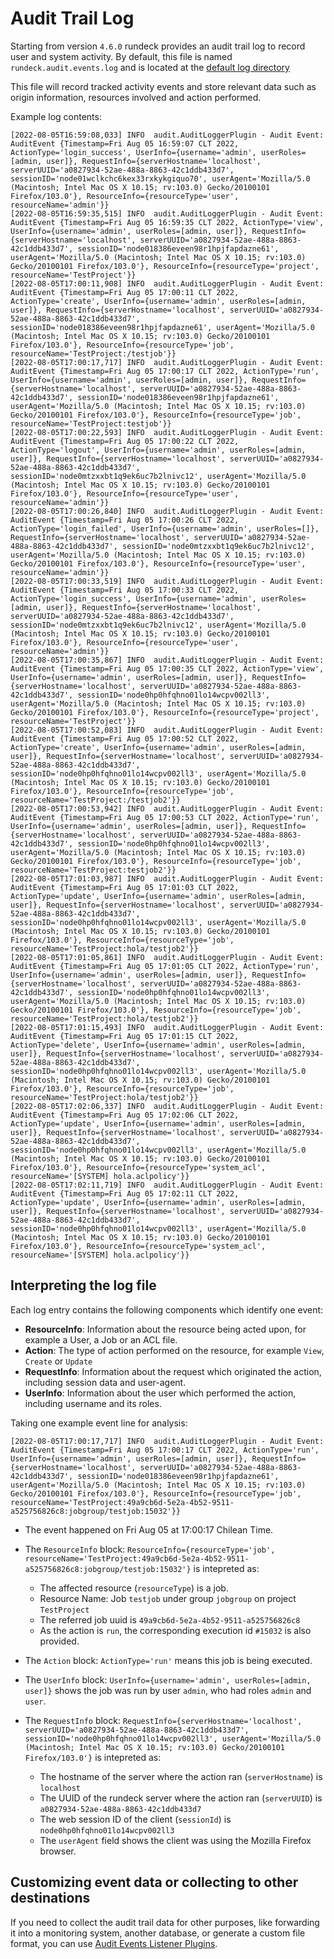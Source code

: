 # Audit Trail Log

Starting from version `4.6.0` rundeck provides an audit trail log to record user and system activity.
By default, this file is named `rundeck.audit.events.log` and is located at the [default log directory](/administration/configuration/config-file-reference.html#framework-properties)

This file will record tracked activity events and store relevant data such as origin information, resources involved and action performed.

Example log contents:

```
[2022-08-05T16:59:08,033] INFO  audit.AuditLoggerPlugin - Audit Event: AuditEvent {Timestamp=Fri Aug 05 16:59:07 CLT 2022, ActionType='login_success', UserInfo={username='admin', userRoles=[admin, user]}, RequestInfo={serverHostname='localhost', serverUUID='a0827934-52ae-488a-8863-42c1ddb433d7', sessionID='node01wclkchc6kex33rxkykgiquo70', userAgent='Mozilla/5.0 (Macintosh; Intel Mac OS X 10.15; rv:103.0) Gecko/20100101 Firefox/103.0'}, ResourceInfo={resourceType='user', resourceName='admin'}}
[2022-08-05T16:59:35,515] INFO  audit.AuditLoggerPlugin - Audit Event: AuditEvent {Timestamp=Fri Aug 05 16:59:35 CLT 2022, ActionType='view', UserInfo={username='admin', userRoles=[admin, user]}, RequestInfo={serverHostname='localhost', serverUUID='a0827934-52ae-488a-8863-42c1ddb433d7', sessionID='node018386eveen98r1hpjfapdazne61', userAgent='Mozilla/5.0 (Macintosh; Intel Mac OS X 10.15; rv:103.0) Gecko/20100101 Firefox/103.0'}, ResourceInfo={resourceType='project', resourceName='TestProject'}}
[2022-08-05T17:00:11,908] INFO  audit.AuditLoggerPlugin - Audit Event: AuditEvent {Timestamp=Fri Aug 05 17:00:11 CLT 2022, ActionType='create', UserInfo={username='admin', userRoles=[admin, user]}, RequestInfo={serverHostname='localhost', serverUUID='a0827934-52ae-488a-8863-42c1ddb433d7', sessionID='node018386eveen98r1hpjfapdazne61', userAgent='Mozilla/5.0 (Macintosh; Intel Mac OS X 10.15; rv:103.0) Gecko/20100101 Firefox/103.0'}, ResourceInfo={resourceType='job', resourceName='TestProject:/testjob'}}
[2022-08-05T17:00:17,717] INFO  audit.AuditLoggerPlugin - Audit Event: AuditEvent {Timestamp=Fri Aug 05 17:00:17 CLT 2022, ActionType='run', UserInfo={username='admin', userRoles=[admin, user]}, RequestInfo={serverHostname='localhost', serverUUID='a0827934-52ae-488a-8863-42c1ddb433d7', sessionID='node018386eveen98r1hpjfapdazne61', userAgent='Mozilla/5.0 (Macintosh; Intel Mac OS X 10.15; rv:103.0) Gecko/20100101 Firefox/103.0'}, ResourceInfo={resourceType='job', resourceName='TestProject:testjob'}}
[2022-08-05T17:00:22,593] INFO  audit.AuditLoggerPlugin - Audit Event: AuditEvent {Timestamp=Fri Aug 05 17:00:22 CLT 2022, ActionType='logout', UserInfo={username='admin', userRoles=[admin, user]}, RequestInfo={serverHostname='localhost', serverUUID='a0827934-52ae-488a-8863-42c1ddb433d7', sessionID='node0mtzxxbt1q9ek6uc7b2lnivc12', userAgent='Mozilla/5.0 (Macintosh; Intel Mac OS X 10.15; rv:103.0) Gecko/20100101 Firefox/103.0'}, ResourceInfo={resourceType='user', resourceName='admin'}}
[2022-08-05T17:00:26,840] INFO  audit.AuditLoggerPlugin - Audit Event: AuditEvent {Timestamp=Fri Aug 05 17:00:26 CLT 2022, ActionType='login_failed', UserInfo={username='admin', userRoles=[]}, RequestInfo={serverHostname='localhost', serverUUID='a0827934-52ae-488a-8863-42c1ddb433d7', sessionID='node0mtzxxbt1q9ek6uc7b2lnivc12', userAgent='Mozilla/5.0 (Macintosh; Intel Mac OS X 10.15; rv:103.0) Gecko/20100101 Firefox/103.0'}, ResourceInfo={resourceType='user', resourceName='admin'}}
[2022-08-05T17:00:33,519] INFO  audit.AuditLoggerPlugin - Audit Event: AuditEvent {Timestamp=Fri Aug 05 17:00:33 CLT 2022, ActionType='login_success', UserInfo={username='admin', userRoles=[admin, user]}, RequestInfo={serverHostname='localhost', serverUUID='a0827934-52ae-488a-8863-42c1ddb433d7', sessionID='node0mtzxxbt1q9ek6uc7b2lnivc12', userAgent='Mozilla/5.0 (Macintosh; Intel Mac OS X 10.15; rv:103.0) Gecko/20100101 Firefox/103.0'}, ResourceInfo={resourceType='user', resourceName='admin'}}
[2022-08-05T17:00:35,867] INFO  audit.AuditLoggerPlugin - Audit Event: AuditEvent {Timestamp=Fri Aug 05 17:00:35 CLT 2022, ActionType='view', UserInfo={username='admin', userRoles=[admin, user]}, RequestInfo={serverHostname='localhost', serverUUID='a0827934-52ae-488a-8863-42c1ddb433d7', sessionID='node0hp0hfqhno01lo14wcpv002ll3', userAgent='Mozilla/5.0 (Macintosh; Intel Mac OS X 10.15; rv:103.0) Gecko/20100101 Firefox/103.0'}, ResourceInfo={resourceType='project', resourceName='TestProject'}}
[2022-08-05T17:00:52,083] INFO  audit.AuditLoggerPlugin - Audit Event: AuditEvent {Timestamp=Fri Aug 05 17:00:52 CLT 2022, ActionType='create', UserInfo={username='admin', userRoles=[admin, user]}, RequestInfo={serverHostname='localhost', serverUUID='a0827934-52ae-488a-8863-42c1ddb433d7', sessionID='node0hp0hfqhno01lo14wcpv002ll3', userAgent='Mozilla/5.0 (Macintosh; Intel Mac OS X 10.15; rv:103.0) Gecko/20100101 Firefox/103.0'}, ResourceInfo={resourceType='job', resourceName='TestProject:/testjob2'}}
[2022-08-05T17:00:53,942] INFO  audit.AuditLoggerPlugin - Audit Event: AuditEvent {Timestamp=Fri Aug 05 17:00:53 CLT 2022, ActionType='run', UserInfo={username='admin', userRoles=[admin, user]}, RequestInfo={serverHostname='localhost', serverUUID='a0827934-52ae-488a-8863-42c1ddb433d7', sessionID='node0hp0hfqhno01lo14wcpv002ll3', userAgent='Mozilla/5.0 (Macintosh; Intel Mac OS X 10.15; rv:103.0) Gecko/20100101 Firefox/103.0'}, ResourceInfo={resourceType='job', resourceName='TestProject:testjob2'}}
[2022-08-05T17:01:03,987] INFO  audit.AuditLoggerPlugin - Audit Event: AuditEvent {Timestamp=Fri Aug 05 17:01:03 CLT 2022, ActionType='update', UserInfo={username='admin', userRoles=[admin, user]}, RequestInfo={serverHostname='localhost', serverUUID='a0827934-52ae-488a-8863-42c1ddb433d7', sessionID='node0hp0hfqhno01lo14wcpv002ll3', userAgent='Mozilla/5.0 (Macintosh; Intel Mac OS X 10.15; rv:103.0) Gecko/20100101 Firefox/103.0'}, ResourceInfo={resourceType='job', resourceName='TestProject:hola/testjob2'}}
[2022-08-05T17:01:05,861] INFO  audit.AuditLoggerPlugin - Audit Event: AuditEvent {Timestamp=Fri Aug 05 17:01:05 CLT 2022, ActionType='run', UserInfo={username='admin', userRoles=[admin, user]}, RequestInfo={serverHostname='localhost', serverUUID='a0827934-52ae-488a-8863-42c1ddb433d7', sessionID='node0hp0hfqhno01lo14wcpv002ll3', userAgent='Mozilla/5.0 (Macintosh; Intel Mac OS X 10.15; rv:103.0) Gecko/20100101 Firefox/103.0'}, ResourceInfo={resourceType='job', resourceName='TestProject:hola/testjob2'}}
[2022-08-05T17:01:15,493] INFO  audit.AuditLoggerPlugin - Audit Event: AuditEvent {Timestamp=Fri Aug 05 17:01:15 CLT 2022, ActionType='delete', UserInfo={username='admin', userRoles=[admin, user]}, RequestInfo={serverHostname='localhost', serverUUID='a0827934-52ae-488a-8863-42c1ddb433d7', sessionID='node0hp0hfqhno01lo14wcpv002ll3', userAgent='Mozilla/5.0 (Macintosh; Intel Mac OS X 10.15; rv:103.0) Gecko/20100101 Firefox/103.0'}, ResourceInfo={resourceType='job', resourceName='TestProject:hola/testjob2'}}
[2022-08-05T17:02:06,337] INFO  audit.AuditLoggerPlugin - Audit Event: AuditEvent {Timestamp=Fri Aug 05 17:02:06 CLT 2022, ActionType='update', UserInfo={username='admin', userRoles=[admin, user]}, RequestInfo={serverHostname='localhost', serverUUID='a0827934-52ae-488a-8863-42c1ddb433d7', sessionID='node0hp0hfqhno01lo14wcpv002ll3', userAgent='Mozilla/5.0 (Macintosh; Intel Mac OS X 10.15; rv:103.0) Gecko/20100101 Firefox/103.0'}, ResourceInfo={resourceType='system_acl', resourceName='[SYSTEM] hola.aclpolicy'}}
[2022-08-05T17:02:11,719] INFO  audit.AuditLoggerPlugin - Audit Event: AuditEvent {Timestamp=Fri Aug 05 17:02:11 CLT 2022, ActionType='update', UserInfo={username='admin', userRoles=[admin, user]}, RequestInfo={serverHostname='localhost', serverUUID='a0827934-52ae-488a-8863-42c1ddb433d7', sessionID='node0hp0hfqhno01lo14wcpv002ll3', userAgent='Mozilla/5.0 (Macintosh; Intel Mac OS X 10.15; rv:103.0) Gecko/20100101 Firefox/103.0'}, ResourceInfo={resourceType='system_acl', resourceName='[SYSTEM] hola.aclpolicy'}}
```

## Interpreting the log file

Each log entry contains the following components which identify one event:
* **ResourceInfo**: Information about the resource being acted upon, for example a User, a Job or an ACL file.
* **Action**: The type of action performed on the resource, for example `View`, `Create` or `Update`
* **RequestInfo**: Information about the request which originated the action, including session data and user-agent.
* **UserInfo**: Information about the user which performed the action, including username and its roles.

Taking one example event line for analysis:
```
[2022-08-05T17:00:17,717] INFO  audit.AuditLoggerPlugin - Audit Event: AuditEvent {Timestamp=Fri Aug 05 17:00:17 CLT 2022, ActionType='run', UserInfo={username='admin', userRoles=[admin, user]}, RequestInfo={serverHostname='localhost', serverUUID='a0827934-52ae-488a-8863-42c1ddb433d7', sessionID='node018386eveen98r1hpjfapdazne61', userAgent='Mozilla/5.0 (Macintosh; Intel Mac OS X 10.15; rv:103.0) Gecko/20100101 Firefox/103.0'}, ResourceInfo={resourceType='job', resourceName='TestProject:49a9cb6d-5e2a-4b52-9511-a525756826c8:jobgroup/testjob:15032'}}
```

* The event happened on Fri Aug 05 at 17:00:17 Chilean Time.

* The `ResourceInfo` block: `ResourceInfo={resourceType='job', resourceName='TestProject:49a9cb6d-5e2a-4b52-9511-a525756826c8:jobgroup/testjob:15032'}` is intepreted as:
  - The affected resource (`resourceType`) is a job.
  - Resource Name: Job `testjob` under group `jobgroup` on project `TestProject`
  - The referred job uuid is `49a9cb6d-5e2a-4b52-9511-a525756826c8`
  - As the action is `run`, the corresponding execution id `#15032` is also provided.

* The `Action` block: `ActionType='run'` means this job is being executed.

* The `UserInfo` block: `UserInfo={username='admin', userRoles=[admin, user]}` shows the job was run by user `admin`, who had roles `admin` and `user`.

* The `RequestInfo` block: `RequestInfo={serverHostname='localhost', serverUUID='a0827934-52ae-488a-8863-42c1ddb433d7', sessionID='node0hp0hfqhno01lo14wcpv002ll3', userAgent='Mozilla/5.0 (Macintosh; Intel Mac OS X 10.15; rv:103.0) Gecko/20100101 Firefox/103.0'}` is intepreted as:
    - The hostname of the server where the action ran (`serverHostname`) is `localhost`
    - The UUID of the rundeck server where the action ran (`serverUUID`) is `a0827934-52ae-488a-8863-42c1ddb433d7`
    - The web session ID of the client (`sessionId`) is `node0hp0hfqhno01lo14wcpv002ll3`
    - The `userAgent` field shows the client was using the Mozilla Firefox browser.

## Customizing event data or collecting to other destinations

If you need to collect the audit trail data for other purposes, like forwarding it into a monitoring system, another database, or generate a custom file format,
you can use [Audit Events Listener Plugins](/developer/audit-events-listeners).
